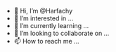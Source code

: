 - 👋 Hi, I’m @Harfachy
- 👀 I’m interested in ...
- 🌱 I’m currently learning ...
- 💞️ I’m looking to collaborate on ...
- 📫 How to reach me ...

<!---
Harfachy/Harfachy is a ✨ special ✨ repository because its `README.md` (this file) appears on your GitHub profile.
You can click the Preview link to take a look at your changes.
--->
